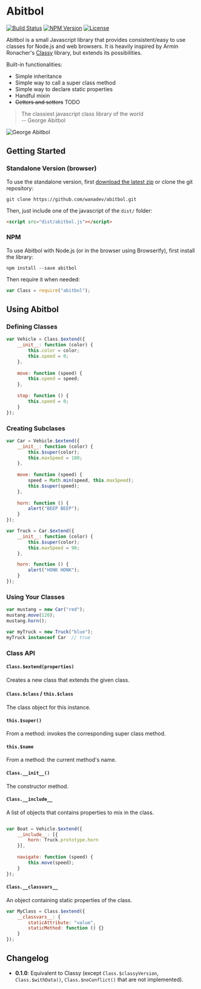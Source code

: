 # Abitbol

[![Build Status](https://travis-ci.org/wanadev/abitbol.svg?branch=master)](https://travis-ci.org/wanadev/abitbol)
[![NPM Version](http://img.shields.io/npm/v/abitbol.svg?style=flat)](https://www.npmjs.com/package/abitbol)
[![License](http://img.shields.io/npm/l/abitbol.svg?style=flat)](https://github.com/wanadev/abitbol/blob/master/LICENSE)


Abitbol is a small Javascript library that provides consistent/easy to use classes for Node.js and web browsers. It is heavily inspired by  Armin Ronacher's [Classy][] library, but extends its possibilities.

Built-in functionalities:

* Simple inheritance
* Simple way to call a super class method
* Simple way to declare static properties
* Handful mixin
* ~~Getters and setters~~ TODO

> The classiest javascript class library of the world  
> -- George Abitbol

![George Abitbol](http://pix.toile-libre.org/upload/original/1439302256.png)


## Getting Started

### Standalone Version (browser)

To use the standalone version, first [download the latest zip][dl-zip] or clone the git repository:

    git clone https://github.com/wanadev/abitbol.git

Then, just include one of the javascript of the `dist/` folder:

```html
<script src="dist/abitbol.js"></script>
```
    
### NPM

To use Abitbol with Node.js (or in the browser using Browserify), first install the library:

    npm install --save abitbol

Then require it when needed:

```javascript
var Class = require("abitbol");
```


## Using Abitbol

### Defining Classes

```javascript
var Vehicle = Class.$extend({
    __init__: function (color) {
        this.color = color;
        this.speed = 0;
    },
    
    move: function (speed) {
        this.speed = speed;
    },
    
    stop: function () {
        this.speed = 0;
    }
});
```

### Creating Subclases

```javascript
var Car = Vehicle.$extend({
    __init__: function (color) {
        this.$super(color);
        this.maxSpeed = 180;
    },
    
    move: function (speed) {
        speed = Math.min(speed, this.maxSpeed);
        this.$super(speed);
    },
    
    horn: function () {
        alert("BEEP BEEP");
    }
});

var Truck = Car.$extend({
    __init__: function (color) {
        this.$super(color);
        this.maxSpeed = 90;
    },

    horn: function () {
        alert("HONK HONK");
    }
});
```

### Using Your Classes

```javascript
var mustang = new Car("red");
mustang.move(120);
mustang.horn();

var myTruck = new Truck("blue");
myTruck instanceof Car  // true
```


### Class API

#### `Class.$extend(properties)`

Creates a new class that extends the given class.

#### `Class.$class` / `this.$class`

The class object for this instance.

#### `this.$super()`

From a method: invokes the corresponding super class method.

#### `this.$name`

From a method: the current method's name.

#### `Class.__init__()`

The constructor method.

#### `Class.__include__`

A list of objects that contains properties to mix in the class.

```javascript

var Boat = Vehicle.$extend({
    __include__: [{
        horn: Truck.prototype.horn
    }],
    
    navigate: function (speed) {
        this.move(speed);
    }
});
```

#### `Class.__classvars__`

An object containing static properties of the class.

```javascript
var MyClass = Class.$extend({
    __classvars__: {
        staticAttribute: "value",
        staticMethod: function () {}
    }
});
```


## Changelog

* **0.1.0**: Equivalent to Classy (except `Class.$classyVersion`, `Class.$withData()`, `Class.$noConflict()` that are not implemented).


[Classy]: https://github.com/mitsuhiko/classy
[dl-zip]: https://github.com/wanadev/abitbol/archive/master.zip

